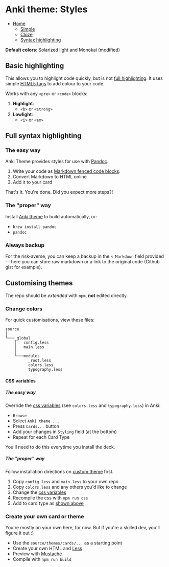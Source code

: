# Anki theme: Styles

- [Home](../../README.md)
    - [Simple](./simple.md)
    - [Cloze](./cloze.md)
    - [Syntax highlighting](./themes.md)

**Default colors**: Solarized light and Monokai (modified)



## Basic highlighting

This allows you to highlight code quickly, but is not [full highlighting](#full-syntax-highlighting). It uses simple [HTML5 tags](https://developer.mozilla.org/en/docs/Web/HTML/Element) to add colour to your code.

Works with any `<pre>` or `<code>` blocks:

1. **Highlight**:
    + `<b>` or `<strong>`
2. **Lowlight**:
    + `<i>` or `<em>`



## Full syntax highlighting

### The easy way

Anki Theme provides styles for use with [Pandoc](https://pandoc.org/try/). 

1. Write your code as [Markdown fenced code blocks](https://help.github.com/articles/github-flavored-markdown/#fenced-code-blocks).
2. Convert Markdown to HTML online
3. Add it to your card

That's it. You're done. Did you expect more steps?!

### The "proper" way

Install [Anki theme](../../README.md#advanced) to build automatically, or:

- `brew install pandoc`
- `pandoc`

### Always backup

For the risk-averse, you can keep a backup in the `✎ Markdown` field provided — here you can store raw markdown or a link to the original code (Github gist for example).



## Customising themes

The repo should be _extended_ with `npm`, **not** edited directly.

### Change colors

For quick customisations, view these files:

```text
source
│
└───_global
    │   config.less
    │   main.less
    │
    └───modules
          _root.less
          colors.less
          typography.less
```

#### CSS variables

##### The easy way

Override the [css variables](https://developer.mozilla.org/en-US/docs/Web/CSS/Using_CSS_custom_properties) (see `colors.less` and `typography.less`) in Anki:

- `Browse`
- Select `Anki theme ...`
- Press `Cards...` button
- Add your changes in `Styling` field (at the bottom)
- Repeat for each Card Type

You'll need to do this everytime you install the deck.

##### The "proper" way

Follow installation directions on [custom theme](../../README.md#advanced) first.

1. Copy `config.less` and `main.less` to your own repo
2. Copy `colors.less` and any others you'd like to change
2. Change the [css variables](../source/_global/_root.less)
3. Recompile the css with `npm run css`
4. Add to card type as [shown above](#css-variables)


### Create your own card or theme

You're mostly on your own here, for now. But if you're a skilled dev, you'll figure it out :)

- Use the `source/themes/cards/...` as a starting point
- Create your own HTML and [Less](http://lesscss.org)
- Preview with [Mustache](https://www.npmjs.com/package/mustache)
- Compile with `npm run build`

